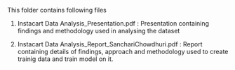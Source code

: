 This folder contains following files

1. Instacart Data Analysis_Presentation.pdf : Presentation containing findings and methodology used in analysing the dataset

2. Instacart Data Analysis_Report_SanchariChowdhuri.pdf : Report containing details of findings, approach and methodology used to create trainig data and train model on it.
	
